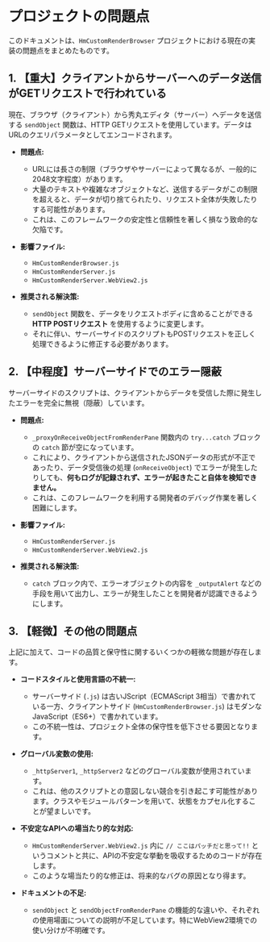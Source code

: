 # プロジェクトの問題点

このドキュメントは、`HmCustomRenderBrowser` プロジェクトにおける現在の実装の問題点をまとめたものです。

## 1. 【重大】クライアントからサーバーへのデータ送信がGETリクエストで行われている

現在、ブラウザ（クライアント）から秀丸エディタ（サーバー）へデータを送信する `sendObject` 関数は、HTTP GETリクエストを使用しています。データはURLのクエリパラメータとしてエンコードされます。

- **問題点:**
  - URLには長さの制限（ブラウザやサーバーによって異なるが、一般的に2048文字程度）があります。
  - 大量のテキストや複雑なオブジェクトなど、送信するデータがこの制限を超えると、データが切り捨てられたり、リクエスト全体が失敗したりする可能性があります。
  - これは、このフレームワークの安定性と信頼性を著しく損なう致命的な欠陥です。

- **影響ファイル:**
  - `HmCustomRenderBrowser.js`
  - `HmCustomRenderServer.js`
  - `HmCustomRenderServer.WebView2.js`

- **推奨される解決策:**
  - `sendObject` 関数を、データをリクエストボディに含めることができる **HTTP POSTリクエスト** を使用するように変更します。
  - それに伴い、サーバーサイドのスクリプトもPOSTリクエストを正しく処理できるように修正する必要があります。

## 2. 【中程度】サーバーサイドでのエラー隠蔽

サーバーサイドのスクリプトは、クライアントからデータを受信した際に発生したエラーを完全に無視（隠蔽）しています。

- **問題点:**
  - `_proxyOnReceiveObjectFromRenderPane` 関数内の `try...catch` ブロックの `catch` 節が空になっています。
  - これにより、クライアントから送信されたJSONデータの形式が不正であったり、データ受信後の処理 (`onReceiveObject`) でエラーが発生したりしても、**何もログが記録されず、エラーが起きたこと自体を検知できません。**
  - これは、このフレームワークを利用する開発者のデバッグ作業を著しく困難にします。

- **影響ファイル:**
  - `HmCustomRenderServer.js`
  - `HmCustomRenderServer.WebView2.js`

- **推奨される解決策:**
  - `catch` ブロック内で、エラーオブジェクトの内容を `_outputAlert` などの手段を用いて出力し、エラーが発生したことを開発者が認識できるようにします。

## 3. 【軽微】その他の問題点

上記に加えて、コードの品質と保守性に関するいくつかの軽微な問題が存在します。

- **コードスタイルと使用言語の不統一:**
  - サーバーサイド (`.js`) は古いJScript（ECMAScript 3相当）で書かれている一方、クライアントサイド (`HmCustomRenderBrowser.js`) はモダンなJavaScript（ES6+）で書かれています。
  - この不統一性は、プロジェクト全体の保守性を低下させる要因となります。

- **グローバル変数の使用:**
  - `_httpServer1`, `_httpServer2` などのグローバル変数が使用されています。
  - これは、他のスクリプトとの意図しない競合を引き起こす可能性があります。クラスやモジュールパターンを用いて、状態をカプセル化することが望ましいです。

- **不安定なAPIへの場当たり的な対応:**
  - `HmCustomRenderServer.WebView2.js` 内に `// ここはパッチだと思って!!` というコメントと共に、APIの不安定な挙動を吸収するためのコードが存在します。
  - このような場当たり的な修正は、将来的なバグの原因となり得ます。

- **ドキュメントの不足:**
  - `sendObject` と `sendObjectFromRenderPane` の機能的な違いや、それぞれの使用場面についての説明が不足しています。特にWebView2環境での使い分けが不明確です。

